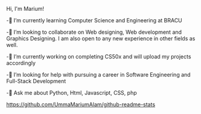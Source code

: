 
Hi, I'm Marium!

-🌱 I’m currently learning Computer Science and Engineering at BRACU

-👯 I’m looking to collaborate on Web designing, Web development and Graphics Designing. I am also open to any new experience in other fields as well.

-🔭 I’m currently working on completing CS50x and will upload my projects accordingly

-🤔 I’m looking for help with pursuing a career in Software Engineering and Full-Stack Development

-💬 Ask me about Python, Html, Javascript, CSS, php

https://github.com/UmmaMariumAlam/github-readme-stats
